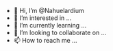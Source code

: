 - 👋 Hi, I’m @Nahuelardium
- 👀 I’m interested in ...
- 🌱 I’m currently learning ...
- 💞️ I’m looking to collaborate on ...
- 📫 How to reach me ...

<!---
Nahuelardium/Nahuelardium is a ✨ special ✨ repository because its `README.md` (this file) appears on your GitHub profile.
You can click the Preview link to take a look at your changes.
--->
